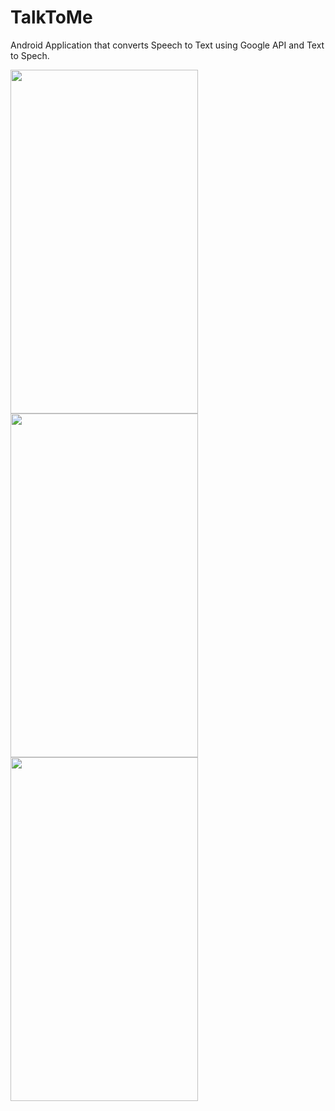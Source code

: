 # TalkToMe
Android Application that converts Speech to Text using Google API and Text to Spech.

<img src="https://user-images.githubusercontent.com/43178958/90164027-8137f000-ddb4-11ea-9d53-e342ba9af173.gif" width="300" height="550"/><img src="https://user-images.githubusercontent.com/43178958/90164243-c8be7c00-ddb4-11ea-90ee-945ff22ee170.gif" width="300" height="550"/><img src="https://user-images.githubusercontent.com/43178958/90166496-f658f480-ddb7-11ea-8921-647e67f207c1.gif" width="300" height="550"/>

